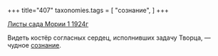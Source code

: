 +++
title="407"
taxonomies.tags = [
 "сознание",
]
+++

[Листы сада Мории 1 1924г](/agni/1924)

Видеть костёр согласных сердец, исполнивших задачу Творца, — чудное [сознание](/tags/сознание).   

